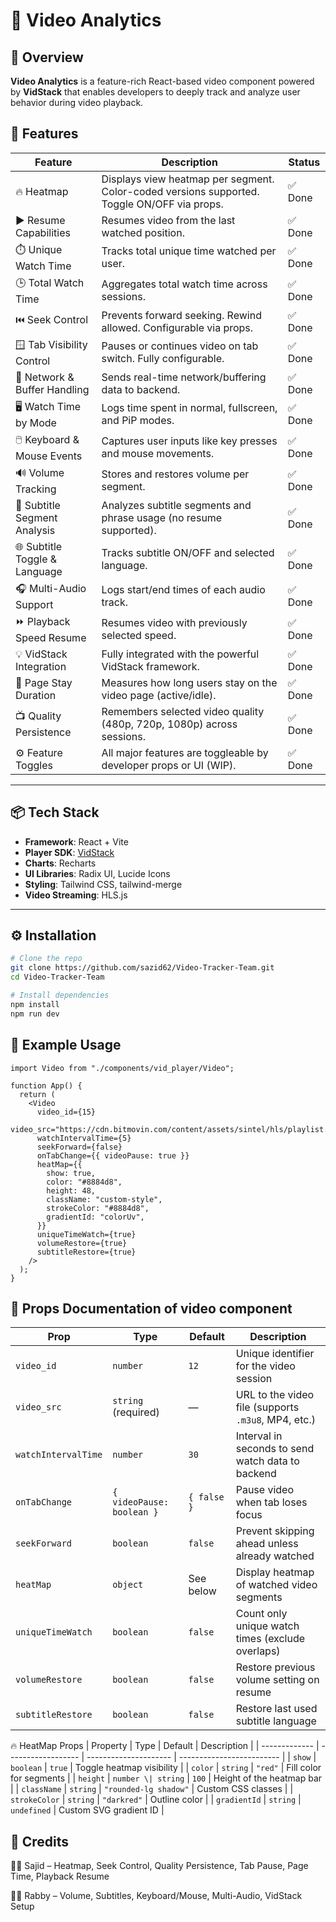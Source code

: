 # 🎥 Video Analytics


## 🧩 Overview

**Video Analytics** is a feature-rich React-based video component powered by **VidStack** that enables developers to deeply track and analyze user behavior during video playback.


## 🚀 Features

| Feature                        | Description                                                                                                                                           | Status     |
|-------------------------------|-------------------------------------------------------------------------------------------------------------------------------------------------------|------------|
| 🔥 Heatmap                    | Displays view heatmap per segment. Color-coded versions supported. Toggle ON/OFF via props.                                                          | ✅ Done     |
| ▶️ Resume Capabilities        | Resumes video from the last watched position.                                                                                                         | ✅ Done     |
| ⏱️ Unique Watch Time          | Tracks total unique time watched per user.                                                                                                            | ✅ Done     |
| 🕒 Total Watch Time           | Aggregates total watch time across sessions.                                                                                                          | ✅ Done  |
| ⏮️ Seek Control              | Prevents forward seeking. Rewind allowed. Configurable via props.                                                                                     | ✅ Done     |
| 🪟 Tab Visibility Control     | Pauses or continues video on tab switch. Fully configurable.                                                                                          | ✅ Done     |
| 📶 Network & Buffer Handling  | Sends real-time network/buffering data to backend.                                                                                                    | ✅ Done     |
| 🖥️ Watch Time by Mode        | Logs time spent in normal, fullscreen, and PiP modes.                                                                                                 | ✅ Done     |
| 🖱️ Keyboard & Mouse Events   | Captures user inputs like key presses and mouse movements.                                                                                            | ✅ Done     |
| 🔊 Volume Tracking            | Stores and restores volume per segment.                                                                                                               | ✅ Done     |
| 📝 Subtitle Segment Analysis  | Analyzes subtitle segments and phrase usage (no resume supported).                                                                                    | ✅ Done     |
| 🌐 Subtitle Toggle & Language | Tracks subtitle ON/OFF and selected language.                                                                                                         | ✅ Done     |
| 🎧 Multi-Audio Support        | Logs start/end times of each audio track.                                                                                                             | ✅ Done     |
| ⏩ Playback Speed Resume      | Resumes video with previously selected speed.                                                                                                         | ✅ Done     |
| 💡 VidStack Integration       | Fully integrated with the powerful VidStack framework.                                                                                                | ✅ Done     |
| 🧍 Page Stay Duration         | Measures how long users stay on the video page (active/idle).                                                                                          | ✅ Done     |
| 📺 Quality Persistence        | Remembers selected video quality (480p, 720p, 1080p) across sessions.                                                                                 | ✅ Done     |
| ⚙️ Feature Toggles            | All major features are toggleable by developer props or UI (WIP).                                                                                      | ✅ Done  |

---

## 📦 Tech Stack

- **Framework**: React + Vite
- **Player SDK**: [VidStack](https://vidstack.io/)
- **Charts**: Recharts
- **UI Libraries**: Radix UI, Lucide Icons
- **Styling**: Tailwind CSS, tailwind-merge
- **Video Streaming**: HLS.js

---

## ⚙️ Installation

```bash
# Clone the repo
git clone https://github.com/sazid62/Video-Tracker-Team.git
cd Video-Tracker-Team

# Install dependencies
npm install
npm run dev

```



## 🚀 Example Usage
```
import Video from "./components/vid_player/Video";

function App() {
  return (
    <Video
      video_id={15}
      video_src="https://cdn.bitmovin.com/content/assets/sintel/hls/playlist.m3u8"
      watchIntervalTime={5}
      seekForward={false}
      onTabChange={{ videoPause: true }}
      heatMap={{
        show: true,
        color: "#8884d8",
        height: 48,
        className: "custom-style",
        strokeColor: "#8884d8",
        gradientId: "colorUv",
      }}
      uniqueTimeWatch={true}
      volumeRestore={true}
      subtitleRestore={true}
    />
  );
}
```

## 🧩 Props Documentation of video component
| Prop                | Type                      | Default     | Description                                         |
| ------------------- | ------------------------- | ----------- | --------------------------------------------------- |
| `video_id`          | `number`                  | `12`        | Unique identifier for the video session             |
| `video_src`         | `string` (required)       | —           | URL to the video file (supports `.m3u8`, MP4, etc.) |
| `watchIntervalTime` | `number`                  | `30`        | Interval in seconds to send watch data to backend   |
| `onTabChange`       | `{ videoPause: boolean }` | `{ false }` | Pause video when tab loses focus                    |
| `seekForward`       | `boolean`                 | `false`     | Prevent skipping ahead unless already watched       |
| `heatMap`           | `object`                  | See below   | Display heatmap of watched video segments           |
| `uniqueTimeWatch`   | `boolean`                 | `false`     | Count only unique watch times (exclude overlaps)    |
| `volumeRestore`     | `boolean`                 | `false`     | Restore previous volume setting on resume           |
| `subtitleRestore`   | `boolean`                 | `false`     | Restore last used subtitle language                 |

🔥 HeatMap Props
| Property      | Type               | Default               | Description               |
| ------------- | ------------------ | --------------------- | ------------------------- |
| `show`        | `boolean`          | `true`                | Toggle heatmap visibility |
| `color`       | `string`           | `"red"`               | Fill color for segments   |
| `height`      | `number \| string` | `100`                 | Height of the heatmap bar |
| `className`   | `string`           | `"rounded-lg shadow"` | Custom CSS classes        |
| `strokeColor` | `string`           | `"darkred"`           | Outline color             |
| `gradientId`  | `string`           | `undefined`           | Custom SVG gradient ID    |


## 🧠 Credits
👨‍💻 Sajid – Heatmap, Seek Control, Quality Persistence, Tab Pause, Page Time, Playback Resume

👨‍💻 Rabby – Volume, Subtitles, Keyboard/Mouse, Multi-Audio, VidStack Setup

